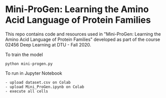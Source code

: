 # Mini-ProGen: Learning the Amino Acid Language of Protein Families
This repo contains code and resources used in "Mini-ProGen: Learning the Amino Acid Language of Protein Families" developed as part of the course 02456 Deep Learning at DTU - Fall 2020.

To train the model

    python mini-progen.py
    
To run in Jupyter Notebook

    - upload dataset.csv on Colab
    - upload Mini_ProGen.ipynb on Colab
    - execute all cells
